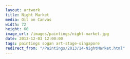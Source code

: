 ```yaml
---
layout: artwork
title: Night Market
media: Oil on Canvas
width: 72
height: 60
image_url: /images/paintings/night-market.jpg
date: 2013-12-03 12:00:00
tags: paintings sogan art-stage-singapore
redirect_from: "/Paintings/2013/14-NightMarket.html"
---
```

